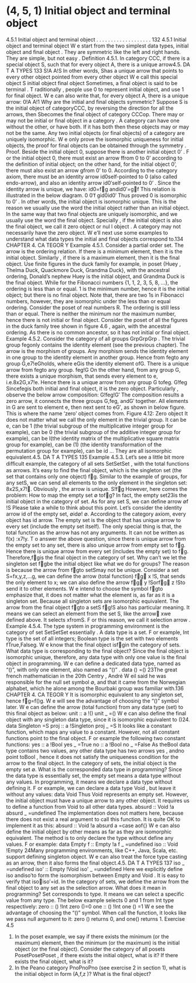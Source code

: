 # (4, 5, 1) Initial object and terminal object

4.5.1 Initial object and terminal object . . . . . . . . . . . . . . . . . . . 132
4.5.1 Initial object and terminal object
W e start from the two simplest data types, initial object and final object . They are
symmetric like the left and right hands. They are simple, but not easy .
Definition 4.5.1. In category CCC, if there is a special object S, such that for every object
A, there is a unique arrow4.5. DA T A TYPES 133
S !A A !S
In other words, Shas a unique arrow that
points to every other object pointed from every other object
W e call this special object S
initial object final object
Sometimes, a final object is said to be terminal .
T raditionally , people use 0 to represent initial object, and use 1 for final object. W e
can also write that, for every object A, there is a unique arrow:
0 !A A !1
Why are the initial and final objects symmetric? Suppose S is the initial object of
categoryCCC, by reversing the direction for all the arrows, then Sbecomes the final object
of category CCCop. There may or may not be initial or final object in a category . A category
can have one without the other, or have both. If it has both then these objects may or
may not be the same. Any two initial objects (or final objects) of a category are uniquely
isomorphic.
W e only prove the isomorphic uniqueness for initial objects, the proof for final objects
can be obtained through the symmetry .
Proof. Beside the initial object 0, suppose there is another initial object 0’ . F or the initial
object 0, there must exist an arrow ffrom 0 to 0’ according to the definition of initial
object; on the other hand, for the initial object 0’, there must also exist an arrow gfrom
0’ to 0. According to the category axiom, there must be an identity arrow id0self-pointed
to 0 (also called endo-arrow), and also an identity arrow id0′self-pointed to 0’ . Since the
identity arrow is unique, we have:
id0=fg andid0′=gf
This relation is illustrated in the below diagram.
0 0′f
gid0id0′
Thus proved 0 is isomorphic to 0’ . In other words, the initial object is isomorphic
unique.
This is the reason we usually use the word the initial object rather than an initial
object. In the same way that two final objects are uniquely isomorphic, and we usually
use the word the final object.
Specially , if the initial object is also the final object, we call it zero object or nul l object .
A category may not necessarily have the zero object.
W e’ll next use some examples to understand what data types the initial and final
objects correspond to.134 CHAPTER 4. CA TEGOR Y
Example 4.5.1. Consider a partial order set. The arrow is the ordering relation. If
there is a minimum element, then it is the initial object. Similarly , if there is a maximum
element, then it is the final object. Use finite figures in the duck family for example,
in poset {Huey , Thelma Duck, Quackmore Duck, Grandma Duck}, with the ancestral
ordering, Donald’s nephew Huey is the initial object, and Grandma Duck is the final
object. While for the Fibonacci numbers {1, 1, 2, 3, 5, 8, ...}, the ordering is less than or
equal. 1 is the minimum number, hence it is the initial object; but there is no final object.
Note that, there are two 1s in Fibonacci numbers, however, they are isomorphic under the
less than or equal ordering. Consider the poset of real numbers R. The ordering is still
less than or equal. There is neither the minimum nor the maximum number, hence there
is not initial or final object. Consider the poset of all the figures in the duck family tree
shown in figure 4.6 , again, with the ancestral ordering. As there is no common ancestor,
so it has not initial or final object.
Example 4.5.2. Consider the category of all groups GrpGrpGrp . The trivial group fegonly
contains the identity element (see the previous chapter). The arrow is the morphism of
groups. Any morphism sends the identity element in one group to the identity element in
another group. Hence from fegto any group G,e7!eGholds, where eGis the identity
element ofG. There is a unique arrow from fegto any group.
feg !G
On the other hand, from any group G, there exists a unique morphism, that sends
every element to e, i.e.8x2G,x7!e. Hence there is a unique arrow from any group G
tofeg.
G !feg
Sincefegis both initial and final object, it is the zero object. Particularly , observe
the below arrow composition:
G !feg !G′
The composition results a zero arrow, it connects the three groups G,feg, andG′
together. All elements in G are sent to element e, then next sent to eG′, as shown in
below figure. This is where the name ‘zero’ object comes from.
Figure 4.12: Zero object
It does not matter what we call the only element in the trivial group. It can be
e, can be 1 (the trivial subgroup of the multiplicative integer group for example), can
be 0 (the trivial subgroup of the additive integer group for example), can be I(the
identity matrix of the multiplicative square matrix group for example), can be (1) (the
identity transformation of the permutation group for example), can be id ... They are all
isomorphic equivalent.4.5. DA T A TYPES 135
Example 4.5.3. Let’s see a little bit more diﬀicult example, the category of all sets SetSetSet ,
with the total functions as arrows. It’s easy to find the final object, which is the singleton
set (the set that contains only one object) f⋆g. Similar to the example of groups, for any
setS, we can send all elements to the only element in the singleton set: 8x2S,x7!⋆.
Obviously , the arrow is unique.
S !f⋆g
However, here comes the problem: How to map the empty set ∅ tof⋆g? In fact, the
empty set23is the initial object in the category of set. As for any set S, we can define
arrow
∅f   !S
Please take a while to think about this point. Let’s consider the identity arrow id
of the empty set, ∅id∅   ! ∅. According to the category axiom, every object has id
arrow. The empty set is the object that has unique arrow to every set (include the empty
set itself). The only special thing is that, the total function as the arrow has not any
arguments. It can not be written as f(x) :x7!y.
T o answer the above question, since there is unique arrow from the empty set to any
set, there is also unique arrow from empty set to f⋆g. Hence there is unique arrow from
every set (includes the empty set) to f⋆g. Therefore,f⋆gis the final object in the
category of set.
Why can’t we let the singleton set f⋆gbe the initial object like what we do for groups?
The reason is because the arrow from f⋆gto setSmay not be unique. Consider a set
S=fx,y,z,...g, we can define the arrow (total function) f⋆g⃗ x   !S, that sends the only
element to x; we can also define the arrow f⋆g⃗ y   !Sorf⋆g⃗ z   !Sto send it to other
elements.
W e intend to choose the symbol f⋆gto emphasize that, it does not matter what
the element is, as far as it is a singleton set. Because all singleton sets are isomorphic
equivalent.
The arrow from the final object f⋆gto a setS
f⋆g !S
also has particular meaning. It means we can select an element from the set S, like
the arrow⃗ xwe defined above. It selects xfromS. F or this reason, we call it selection
arrow .
Example 4.5.4. The type system in programming environment is the category of set
SetSetSet essentially . A data type is a set. F or example, Int type is the set of all integers;
Boolean type is the set with two elements fTrue,Falseg. W e know that the final object
isf⋆gin the category of sets. What data type is corresponding to the final object? Since
the final object is isomorphic unique, therefore, any data type with only one value is the
final object in programming.
W e can define a dedicated data type, named as “()”, with only one element, also
named as “()” .
data () =()
23The great french mathematician in the 20th Centry , André W eil said he was responsible for the null
set symbol ∅, and that it came from the Norwegian alphabet, which he alone among the Bourbaki group
was familiar with.136 CHAPTER 4. CA TEGOR Y
It is isomorphic equivalent to any singleton set, hence f⋆g=f()g. W e will see the
advantage of choosing the “()” symbol later. W e can define the arrow (total function)
from any data type (set) to this final object as below:
unit :: a !()
unit _ =()
W e can also define the final object with any singleton data type, since it is isomorphic
equivalent to ()24.
data Singleton =S
proj :: a !Singleton
proj _ =S
It looks like a constant function, which maps any value to a constant. However, not
all constant functions point to the final object. F or example the following two constant
functions:
yes :: a !Bool
yes _ =True
no :: a !Bool
no _ =False
As theBool data type contains two values, any other data type has two arrows yes ,
andno point toBool , hence it does not satisfy the uniqueness condition for the arrow to
the final object.
In the category of sets, the initial object is the empty set ∅. What is the corresponded
data type in programming? Since the data type is essentially set, the empty set means a
data type without any values. In programming, it means we declare a data type without
defining it.
F or example, we can declare a data type Void , but leave it without any values:
data Void
Thus Void represents an empty set. However, the initial object must have a unique
arrow to any other object. It requires us to define a function from Void to all other data
types.
absurd :: Void !a
absurd _ =undefined
The implementation does not matters here, because there does not exist a real argument to call this function. It is quite OK to implement it as this:
absurd :: Void !a
absurd a =case aof{}
W e can also define the initial object by other means as far as they are isomorphic
equivalent. The method is to only declare the type without define any values. F or
example:
data Empty
f :: Empty !a
f _ =undefined
iso :: Void !Empty
24Many programming environments, like C++, Java, Scala, etc. support defining singleton object. W e
can also treat the force type casting as an arrow, then it also forms the final object.4.5. DA T A TYPES 137
iso _ =undefined
iso' :: Empty !Void
iso' _ =undefined
Here we explicitly define iso andiso′to form the isomorphism between Empty and
Void . It is easy to verify that isoiso′=id.
In the category of sets, we define the arrow from the final object to any set as the
selection arrow. What does it mean in programming? Set corresponds to type. It means
we can select a specific value from any type. The below example selects 0 and 1 from Int
type respectively:
zero :: () !Int
zero ()=0
one :: () !Int
one () =1
W e see the advantage of choosing the “()” symbol. When call the function, it looks
like we pass null argument to it: zero () returns 0, and one() returns 1.
Exercise 4.5
1. In the poset example, we say if there exists the minimum (or the maximum)
element, then the minimum (or the maximum) is the initial object (or the final
object). Consider the category of all posets PosetPosetPoset , if there exists the initial object,
what is it? If there exists the final object, what is it?
2. In the Peano category PnoPnoPno (see exercise 2 in section 1), what is the initial object
in form (A,f,z )? What is the final object?
